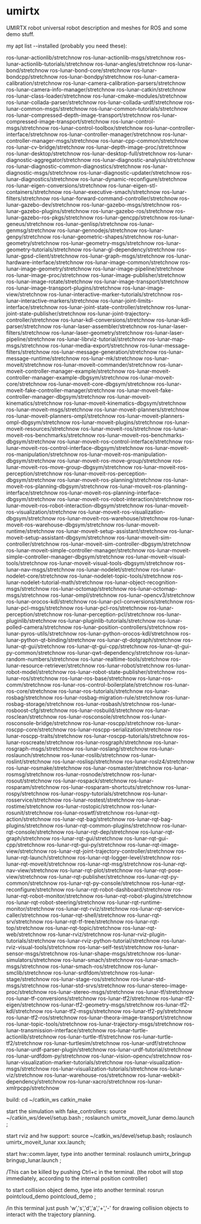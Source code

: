 # umirtx
UMIRTX robot universal robot description and meshes for ROS and some demo stuff.

my apt list --installed (probably you need these):

ros-lunar-actionlib/stretchnow
ros-lunar-actionlib-msgs/stretchnow
ros-lunar-actionlib-tutorials/stretchnow
ros-lunar-angles/stretchnow
ros-lunar-bond/stretchnow
ros-lunar-bond-core/stretchnow
ros-lunar-bondcpp/stretchnow
ros-lunar-bondpy/stretchnow
ros-lunar-camera-calibration/stretchnow
ros-lunar-camera-calibration-parsers/stretchnow
ros-lunar-camera-info-manager/stretchnow
ros-lunar-catkin/stretchnow
ros-lunar-class-loader/stretchnow
ros-lunar-cmake-modules/stretchnow
ros-lunar-collada-parser/stretchnow
ros-lunar-collada-urdf/stretchnow
ros-lunar-common-msgs/stretchnow
ros-lunar-common-tutorials/stretchnow
ros-lunar-compressed-depth-image-transport/stretchnow
ros-lunar-compressed-image-transport/stretchnow
ros-lunar-control-msgs/stretchnow
ros-lunar-control-toolbox/stretchnow
ros-lunar-controller-interface/stretchnow
ros-lunar-controller-manager/stretchnow
ros-lunar-controller-manager-msgs/stretchnow
ros-lunar-cpp-common/stretchnow
ros-lunar-cv-bridge/stretchnow
ros-lunar-depth-image-proc/stretchnow
ros-lunar-desktop/stretchnow
ros-lunar-desktop-full/stretchnow
ros-lunar-diagnostic-aggregator/stretchnow
ros-lunar-diagnostic-analysis/stretchnow
ros-lunar-diagnostic-common-diagnostics/stretchnow
ros-lunar-diagnostic-msgs/stretchnow
ros-lunar-diagnostic-updater/stretchnow
ros-lunar-diagnostics/stretchnow
ros-lunar-dynamic-reconfigure/stretchnow
ros-lunar-eigen-conversions/stretchnow
ros-lunar-eigen-stl-containers/stretchnow
ros-lunar-executive-smach/stretchnow
ros-lunar-filters/stretchnow
ros-lunar-forward-command-controller/stretchnow
ros-lunar-gazebo-dev/stretchnow
ros-lunar-gazebo-msgs/stretchnow
ros-lunar-gazebo-plugins/stretchnow
ros-lunar-gazebo-ros/stretchnow
ros-lunar-gazebo-ros-pkgs/stretchnow
ros-lunar-gencpp/stretchnow
ros-lunar-geneus/stretchnow
ros-lunar-genlisp/stretchnow
ros-lunar-genmsg/stretchnow
ros-lunar-gennodejs/stretchnow
ros-lunar-genpy/stretchnow
ros-lunar-geometric-shapes/stretchnow
ros-lunar-geometry/stretchnow
ros-lunar-geometry-msgs/stretchnow
ros-lunar-geometry-tutorials/stretchnow
ros-lunar-gl-dependency/stretchnow
ros-lunar-gpsd-client/stretchnow
ros-lunar-graph-msgs/stretchnow
ros-lunar-hardware-interface/stretchnow
ros-lunar-image-common/stretchnow
ros-lunar-image-geometry/stretchnow
ros-lunar-image-pipeline/stretchnow
ros-lunar-image-proc/stretchnow
ros-lunar-image-publisher/stretchnow
ros-lunar-image-rotate/stretchnow
ros-lunar-image-transport/stretchnow
ros-lunar-image-transport-plugins/stretchnow
ros-lunar-image-view/stretchnow
ros-lunar-interactive-marker-tutorials/stretchnow
ros-lunar-interactive-markers/stretchnow
ros-lunar-joint-limits-interface/stretchnow
ros-lunar-joint-state-controller/stretchnow
ros-lunar-joint-state-publisher/stretchnow
ros-lunar-joint-trajectory-controller/stretchnow
ros-lunar-kdl-conversions/stretchnow
ros-lunar-kdl-parser/stretchnow
ros-lunar-laser-assembler/stretchnow
ros-lunar-laser-filters/stretchnow
ros-lunar-laser-geometry/stretchnow
ros-lunar-laser-pipeline/stretchnow
ros-lunar-librviz-tutorial/stretchnow
ros-lunar-map-msgs/stretchnow
ros-lunar-media-export/stretchnow
ros-lunar-message-filters/stretchnow
ros-lunar-message-generation/stretchnow
ros-lunar-message-runtime/stretchnow
ros-lunar-mk/stretchnow
ros-lunar-moveit/stretchnow
ros-lunar-moveit-commander/stretchnow
ros-lunar-moveit-controller-manager-example/stretchnow
ros-lunar-moveit-controller-manager-example-dbgsym/stretchnow
ros-lunar-moveit-core/stretchnow
ros-lunar-moveit-core-dbgsym/stretchnow
ros-lunar-moveit-fake-controller-manager/stretchnow
ros-lunar-moveit-fake-controller-manager-dbgsym/stretchnow
ros-lunar-moveit-kinematics/stretchnow
ros-lunar-moveit-kinematics-dbgsym/stretchnow
ros-lunar-moveit-msgs/stretchnow
ros-lunar-moveit-planners/stretchnow
ros-lunar-moveit-planners-ompl/stretchnow
ros-lunar-moveit-planners-ompl-dbgsym/stretchnow
ros-lunar-moveit-plugins/stretchnow
ros-lunar-moveit-resources/stretchnow
ros-lunar-moveit-ros/stretchnow
ros-lunar-moveit-ros-benchmarks/stretchnow
ros-lunar-moveit-ros-benchmarks-dbgsym/stretchnow
ros-lunar-moveit-ros-control-interface/stretchnow
ros-lunar-moveit-ros-control-interface-dbgsym/stretchnow
ros-lunar-moveit-ros-manipulation/stretchnow
ros-lunar-moveit-ros-manipulation-dbgsym/stretchnow
ros-lunar-moveit-ros-move-group/stretchnow
ros-lunar-moveit-ros-move-group-dbgsym/stretchnow
ros-lunar-moveit-ros-perception/stretchnow
ros-lunar-moveit-ros-perception-dbgsym/stretchnow
ros-lunar-moveit-ros-planning/stretchnow
ros-lunar-moveit-ros-planning-dbgsym/stretchnow
ros-lunar-moveit-ros-planning-interface/stretchnow
ros-lunar-moveit-ros-planning-interface-dbgsym/stretchnow
ros-lunar-moveit-ros-robot-interaction/stretchnow
ros-lunar-moveit-ros-robot-interaction-dbgsym/stretchnow
ros-lunar-moveit-ros-visualization/stretchnow
ros-lunar-moveit-ros-visualization-dbgsym/stretchnow
ros-lunar-moveit-ros-warehouse/stretchnow
ros-lunar-moveit-ros-warehouse-dbgsym/stretchnow
ros-lunar-moveit-runtime/stretchnow
ros-lunar-moveit-setup-assistant/stretchnow
ros-lunar-moveit-setup-assistant-dbgsym/stretchnow
ros-lunar-moveit-sim-controller/stretchnow
ros-lunar-moveit-sim-controller-dbgsym/stretchnow
ros-lunar-moveit-simple-controller-manager/stretchnow
ros-lunar-moveit-simple-controller-manager-dbgsym/stretchnow
ros-lunar-moveit-visual-tools/stretchnow
ros-lunar-moveit-visual-tools-dbgsym/stretchnow
ros-lunar-nav-msgs/stretchnow
ros-lunar-nodelet/stretchnow
ros-lunar-nodelet-core/stretchnow
ros-lunar-nodelet-topic-tools/stretchnow
ros-lunar-nodelet-tutorial-math/stretchnow
ros-lunar-object-recognition-msgs/stretchnow
ros-lunar-octomap/stretchnow
ros-lunar-octomap-msgs/stretchnow
ros-lunar-ompl/stretchnow
ros-lunar-opencv3/stretchnow
ros-lunar-orocos-kdl/stretchnow
ros-lunar-pcl-conversions/stretchnow
ros-lunar-pcl-msgs/stretchnow
ros-lunar-pcl-ros/stretchnow
ros-lunar-perception/stretchnow
ros-lunar-perception-pcl/stretchnow
ros-lunar-pluginlib/stretchnow
ros-lunar-pluginlib-tutorials/stretchnow
ros-lunar-polled-camera/stretchnow
ros-lunar-position-controllers/stretchnow
ros-lunar-pyros-utils/stretchnow
ros-lunar-python-orocos-kdl/stretchnow
ros-lunar-python-qt-binding/stretchnow
ros-lunar-qt-dotgraph/stretchnow
ros-lunar-qt-gui/stretchnow
ros-lunar-qt-gui-cpp/stretchnow
ros-lunar-qt-gui-py-common/stretchnow
ros-lunar-qwt-dependency/stretchnow
ros-lunar-random-numbers/stretchnow
ros-lunar-realtime-tools/stretchnow
ros-lunar-resource-retriever/stretchnow
ros-lunar-robot/stretchnow
ros-lunar-robot-model/stretchnow
ros-lunar-robot-state-publisher/stretchnow
ros-lunar-ros/stretchnow
ros-lunar-ros-base/stretchnow
ros-lunar-ros-comm/stretchnow
ros-lunar-ros-control-boilerplate/stretchnow
ros-lunar-ros-core/stretchnow
ros-lunar-ros-tutorials/stretchnow
ros-lunar-rosbag/stretchnow
ros-lunar-rosbag-migration-rule/stretchnow
ros-lunar-rosbag-storage/stretchnow
ros-lunar-rosbash/stretchnow
ros-lunar-rosboost-cfg/stretchnow
ros-lunar-rosbuild/stretchnow
ros-lunar-rosclean/stretchnow
ros-lunar-rosconsole/stretchnow
ros-lunar-rosconsole-bridge/stretchnow
ros-lunar-roscpp/stretchnow
ros-lunar-roscpp-core/stretchnow
ros-lunar-roscpp-serialization/stretchnow
ros-lunar-roscpp-traits/stretchnow
ros-lunar-roscpp-tutorials/stretchnow
ros-lunar-roscreate/stretchnow
ros-lunar-rosgraph/stretchnow
ros-lunar-rosgraph-msgs/stretchnow
ros-lunar-roslang/stretchnow
ros-lunar-roslaunch/stretchnow
ros-lunar-roslib/stretchnow
ros-lunar-roslint/stretchnow
ros-lunar-roslisp/stretchnow
ros-lunar-roslz4/stretchnow
ros-lunar-rosmake/stretchnow
ros-lunar-rosmaster/stretchnow
ros-lunar-rosmsg/stretchnow
ros-lunar-rosnode/stretchnow
ros-lunar-rosout/stretchnow
ros-lunar-rospack/stretchnow
ros-lunar-rosparam/stretchnow
ros-lunar-rosparam-shortcuts/stretchnow
ros-lunar-rospy/stretchnow
ros-lunar-rospy-tutorials/stretchnow
ros-lunar-rosservice/stretchnow
ros-lunar-rostest/stretchnow
ros-lunar-rostime/stretchnow
ros-lunar-rostopic/stretchnow
ros-lunar-rosunit/stretchnow
ros-lunar-roswtf/stretchnow
ros-lunar-rqt-action/stretchnow
ros-lunar-rqt-bag/stretchnow
ros-lunar-rqt-bag-plugins/stretchnow
ros-lunar-rqt-common-plugins/stretchnow
ros-lunar-rqt-console/stretchnow
ros-lunar-rqt-dep/stretchnow
ros-lunar-rqt-graph/stretchnow
ros-lunar-rqt-gui/stretchnow
ros-lunar-rqt-gui-cpp/stretchnow
ros-lunar-rqt-gui-py/stretchnow
ros-lunar-rqt-image-view/stretchnow
ros-lunar-rqt-joint-trajectory-controller/stretchnow
ros-lunar-rqt-launch/stretchnow
ros-lunar-rqt-logger-level/stretchnow
ros-lunar-rqt-moveit/stretchnow
ros-lunar-rqt-msg/stretchnow
ros-lunar-rqt-nav-view/stretchnow
ros-lunar-rqt-plot/stretchnow
ros-lunar-rqt-pose-view/stretchnow
ros-lunar-rqt-publisher/stretchnow
ros-lunar-rqt-py-common/stretchnow
ros-lunar-rqt-py-console/stretchnow
ros-lunar-rqt-reconfigure/stretchnow
ros-lunar-rqt-robot-dashboard/stretchnow
ros-lunar-rqt-robot-monitor/stretchnow
ros-lunar-rqt-robot-plugins/stretchnow
ros-lunar-rqt-robot-steering/stretchnow
ros-lunar-rqt-runtime-monitor/stretchnow
ros-lunar-rqt-rviz/stretchnow
ros-lunar-rqt-service-caller/stretchnow
ros-lunar-rqt-shell/stretchnow
ros-lunar-rqt-srv/stretchnow
ros-lunar-rqt-tf-tree/stretchnow
ros-lunar-rqt-top/stretchnow
ros-lunar-rqt-topic/stretchnow
ros-lunar-rqt-web/stretchnow
ros-lunar-rviz/stretchnow
ros-lunar-rviz-plugin-tutorials/stretchnow
ros-lunar-rviz-python-tutorial/stretchnow
ros-lunar-rviz-visual-tools/stretchnow
ros-lunar-self-test/stretchnow
ros-lunar-sensor-msgs/stretchnow
ros-lunar-shape-msgs/stretchnow
ros-lunar-simulators/stretchnow
ros-lunar-smach/stretchnow
ros-lunar-smach-msgs/stretchnow
ros-lunar-smach-ros/stretchnow
ros-lunar-smclib/stretchnow
ros-lunar-srdfdom/stretchnow
ros-lunar-stage/stretchnow
ros-lunar-stage-ros/stretchnow
ros-lunar-std-msgs/stretchnow
ros-lunar-std-srvs/stretchnow
ros-lunar-stereo-image-proc/stretchnow
ros-lunar-stereo-msgs/stretchnow
ros-lunar-tf/stretchnow
ros-lunar-tf-conversions/stretchnow
ros-lunar-tf2/stretchnow
ros-lunar-tf2-eigen/stretchnow
ros-lunar-tf2-geometry-msgs/stretchnow
ros-lunar-tf2-kdl/stretchnow
ros-lunar-tf2-msgs/stretchnow
ros-lunar-tf2-py/stretchnow
ros-lunar-tf2-ros/stretchnow
ros-lunar-theora-image-transport/stretchnow
ros-lunar-topic-tools/stretchnow
ros-lunar-trajectory-msgs/stretchnow
ros-lunar-transmission-interface/stretchnow
ros-lunar-turtle-actionlib/stretchnow
ros-lunar-turtle-tf/stretchnow
ros-lunar-turtle-tf2/stretchnow
ros-lunar-turtlesim/stretchnow
ros-lunar-urdf/stretchnow
ros-lunar-urdf-parser-plugin/stretchnow
ros-lunar-urdf-tutorial/stretchnow
ros-lunar-urdfdom-py/stretchnow
ros-lunar-vision-opencv/stretchnow
ros-lunar-visualization-marker-tutorials/stretchnow
ros-lunar-visualization-msgs/stretchnow
ros-lunar-visualization-tutorials/stretchnow
ros-lunar-viz/stretchnow
ros-lunar-warehouse-ros/stretchnow
ros-lunar-webkit-dependency/stretchnow
ros-lunar-xacro/stretchnow
ros-lunar-xmlrpcpp/stretchnow


build:
cd ~/catkin_ws
catkin_make

start the simulation with fake_controllers:
source ~/catkin_ws/devel/setup.bash ;
roslaunch umirtx_moveit_lunar demo.launch ;

start rviz and hw support:
source ~/catkin_ws/devel/setup.bash; 
roslaunch umirtx_moveit_lunar xxx.launch;

start hw::comm.layer, type into another terminal:
roslaunch umirtx_bringup bringup_lunar.launch ;

/This can be killed by pushing Ctrl+c in the terminal. (the robot will stop immediately, according to the internal position controller)


to start collision object demo, type into another terminal:
rosrun pointcloud_demo pointcloud_demo ;

/in this terminal just push 'w','s','d','a','+','-' for drawing collision objects to interact with the trajectory planning.




